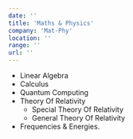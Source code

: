 ```yaml
---
date: ''
title: 'Maths & Physics'
company: 'Mat-Phy'
location: ''
range: ''
url: ''
---
```


- Linear Algebra
- Calculus
- Quantum Computing
- Theory Of Relativity
  - Special Theory Of Relativity
  - General Theory Of Relativity
- Frequencies & Energies. 



